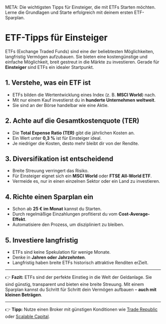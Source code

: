 META: Die wichtigsten Tipps für Einsteiger, die mit ETFs Starten möchten. Lerne die Grundlagen und Starte erfolgreich mit deinem ersten ETF-Sparplan.

# ETF-Tipps für Einsteiger

ETFs (Exchange Traded Funds) sind eine der beliebtesten Möglichkeiten, langfristig Vermögen aufzubauen. 
Sie bieten eine kostengünstige und einfache Möglichkeit, breit gestreut in die Märkte zu investieren. 
Gerade für **Einsteiger** sind ETFs ein idealer Startpunkt.

## 1. Verstehe, was ein ETF ist

- ETFs bilden die Wertentwicklung eines Index (z. B. **MSCI World**) nach. 
- Mit nur einem Kauf investierst du in **hunderte Unternehmen weltweit**. 
- Sie sind an der Börse handelbar wie eine Aktie.

## 2. Achte auf die Gesamtkostenquote (TER)

- Die **Total Expense Ratio (TER)** gibt die jährlichen Kosten an. 
- Ein Wert unter **0,3 %** ist für Einsteiger ideal. 
- Je niedriger die Kosten, desto mehr bleibt dir von der Rendite.

## 3. Diversifikation ist entscheidend

- Breite Streuung verringert das Risiko. 
- Für Einsteiger eignet sich ein **MSCI World** oder **FTSE All-World ETF**. 
- Vermeide es, nur in einen einzelnen Sektor oder ein Land zu investieren.

## 4. Richte einen Sparplan ein

- Schon ab **25 € im Monat** kannst du Starten. 
- Durch regelmäßige Einzahlungen profitierst du vom **Cost-Average-Effekt**. 
- Automatisiere den Prozess, um diszipliniert zu bleiben.

## 5. Investiere langfristig

- ETFs sind keine Spekulation für wenige Monate. 
- Denke in **Jahren oder Jahrzehnten**. 
- Langfristig haben breite ETFs historisch attraktive Renditen erZielt.

---

👉 **Fazit:** 
ETFs sind der perfekte Einstieg in die Welt der Geldanlage. 
Sie sind günstig, transparent und bieten eine breite Streuung. 
Mit einem Sparplan kannst du Schritt für Schritt dein Vermögen aufbauen – **auch mit kleinen Beträgen**.

---

👉 **Tipp:** Nutze einen Broker mit günstigen Konditionen wie [Trade Republic](https://partner.trade-republic.de/dein-link) oder [Scalable Capital](https://partner.scalable.capital/dein-link).
